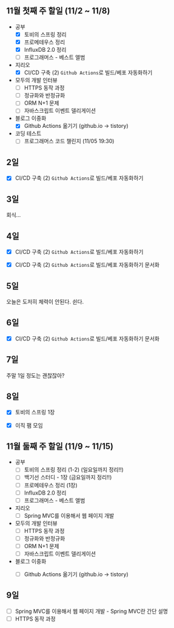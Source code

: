 ## 11월 첫째 주 할일 (11/2 ~ 11/8)

- 공부
  - [x] 토비의 스프링 정리
  - [x] 프로메테우스 정리
  - [x] InfluxDB 2.0 정리
  - [ ] 프로그래머스 - 베스트 앨범
- 지리오
  - [x] CI/CD 구축 (2) `Github Actions`로 빌드/베포 자동화하기
- 모두의 개발 인터뷰
  - [ ] HTTPS 동작 과정
  - [ ] 정규화와 반정규화
  - [ ] ORM N+1 문제
  - [ ] 자바스크립트 이벤트 델리게이션
- 블로그 이중화
  - [x] Github Actions 옮기기 (github.io -> tistory)
- 코딩 테스트
  - [ ] 프로그래머스 코드 챌린지 (11/05 19:30)

## 2일

- [x] CI/CD 구축 (2) `Github Actions`로 빌드/베포 자동화하기


## 3일

회식...


## 4일

- [x] CI/CD 구축 (2) `Github Actions`로 빌드/베포 자동화하기
- [x] CI/CD 구축 (2) `Github Actions`로 빌드/베포 자동화하기 문서화


## 5일

오늘은 도저히 체력이 안된다. 쉰다.

## 6일

- [x] CI/CD 구축 (2) `Github Actions`로 빌드/베포 자동화하기 문서화


## 7일

주말 1일 정도는 괜찮잖아?


## 8일

- [x] 토비의 스프링 1장
- [x] 이직 팸 모임


## 11월 둘째 주 할일 (11/9 ~ 11/15)

- 공부
  - [ ] 토비의 스프링 정리 (1-2) (일요일까지 정리!!)
  - [ ] 백기선 스터디 - 1장 (금요일까지 정리!!)
  - [ ] 프로메테우스 정리 (1장)
  - [ ] InfluxDB 2.0 정리 
  - [ ] 프로그래머스 - 베스트 앨범
- 지리오
  - [ ] Spring MVC를 이용해서 웹 페이지 개발
- 모두의 개발 인터뷰
  - [ ] HTTPS 동작 과정
  - [ ] 정규화와 반정규화
  - [ ] ORM N+1 문제
  - [ ] 자바스크립트 이벤트 델리게이션
- 블로그 이중화
  - [ ] Github Actions 옮기기 (github.io -> tistory)


## 9일

- [ ] Spring MVC를 이용해서 웹 페이지 개발 - Spring MVC란 간단 설명
- [ ] HTTPS 동작 과정